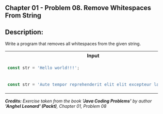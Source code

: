## Chapter 01 - Problem 08. Remove Whitespaces From String

## Description:

Write a program that removes all whitespaces from the given string.

<table>
  <tr>
    <th> Input </th> <th> Result </th>
  </tr>
  <tr>
    <td>

```javascript
const str = 'Hello world!!!';
```

  </td>
<td>

```javascript
'HelloWorld!!!';
```

  </td>
  </tr>

<tr>
<td>

```javascript
const str = 'Aute tempor reprehenderit elit elit excepteur laborum.';
```

</td>
<td>

```javascript
'Autetemporreprehenderitelitelitexcepteurlaborum.';
```

</td>
</tr>

</table>

_<strong>Credits:</strong> Exercise taken from the book <strong>'Java Coding Problems'</strong> by author <strong>'Anghel Leonard' (Packt)</strong>, Chapter 01, Problem 08_

